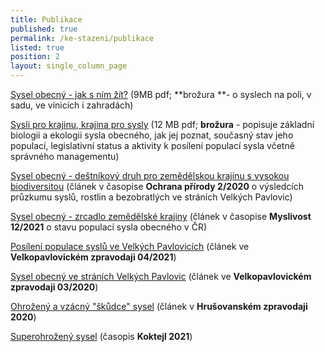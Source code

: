 ```yaml
---
title: Publikace
published: true
permalink: /ke-stazeni/publikace
listed: true
position: 2
layout: single_column_page
---
```

[Sysel obecný - jak s ním žít?](/media/ALKA_brozura_SYSEL_tacr.pdf) (9MB pdf; **brožura **- o syslech na poli, v sadu, ve vinicích i zahradách)

[Sysli pro krajinu, krajina pro sysly](/media/brozura_SYKR_CZ_web.pdf) (12 MB pdf; **brožura**  -  popisuje základní biologii a ekologii sysla obecného, jak jej poznat, současný stav jeho populací, legislativní status a aktivity k posílení populací sysla včetně správného managementu)

[Sysel obecný - deštníkový druh pro zemědělskou krajinu s vysokou biodiversitou](/media/OP_022020_Sysel.pdf) (článek v časopise **Ochrana přírody 2/2020** o výsledcích průzkumu syslů, rostlin a bezobratlých ve stráních Velkých Pavlovic)

[Sysel obecný - zrcadlo zemědělské krajiny](/media/2021_12_Myslivost_sysel.pdf) (článek v časopise **Myslivost 12/2021** o stavu populací sysla obecného v ČR)

[Posílení populace syslů ve Velkých Pavlovicích](/media/vpzpravodaj-2021-sysel.pdf) (článek ve **Velkopavlovickém zpravodaji 04/2021**)

[Sysel obecný ve stráních Velkých Pavlovic](vpzpravodaj-2020-sysel.pdf) (článek ve **Velkopavlovickém zpravodaji 03/2020**)

[Ohrožený a vzácný "škůdce" sysel](/media/Hrusovany-zpravodaj-2020-sysel.pdf) (článek v **Hrušovanském zpravodaji 2020**)

[Superohrožený sysel](/media/KO2101_Sysel_BL.pdf) (časopis **Koktejl 2021**)
